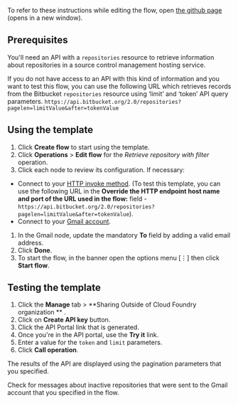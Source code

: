 To refer to these instructions while editing the flow, open [the github page](https://github.com/ot4i/app-connect-templates/blob/master/resources/markdown/API%20to%20retrieve%20source%20code%20repository%20details%20and%20send%20an%20email%20about%20inactive%20repositories_instructions.md) (opens in a new window).

## Prerequisites

You'll need an API with a `repositories` resource to retrieve information about repositories in a source control management hosting service.

If you do not have access to an API with this kind of information and you want to test this flow, you can use the following URL which retrieves records from the Bitbucket `repositories` resource using ‘limit’ and ‘token’ API query parameters. `https://api.bitbucket.org/2.0/repositories?pagelen=limitValue&after=tokenValue`

## Using the template

1. Click **Create flow** to start using the template.
1. Click **Operations** &gt; **Edit flow** for the _Retrieve repository with filter_ operation.
1. Click each node to review its configuration. If necessary:
 - Connect to your [HTTP invoke method](https://developer.ibm.com/integration/docs/app-connect/how-to-guides-for-apps/use-ibm-app-connect-http/). (To test this template, you can use the following URL in the **Override the HTTP endpoint host name and port of the URL used in the flow:** field - `https://api.bitbucket.org/2.0/repositories?pagelen=limitValue&after=tokenValue`).
 - Connect to your [Gmail account](https://developer.ibm.com/integration/docs/app-connect/how-to-guides-for-apps/use-ibm-app-connect-gmail/).
1. In the Gmail node, update the mandatory **To** field by adding a valid email address.
1. Click **Done**.
1. To start the flow, in the banner open the options menu [&#8942;] then click **Start flow**.

## Testing the template

1. Click the **Manage** tab &gt; **Sharing Outside of Cloud Foundry organization
** .
1. Click on **Create API key** button.
1. Click the API Portal link that is generated.
1. Once you're in the API portal, use the **Try it** link.
1. Enter a value for the `token` and `limit` parameters.
1. Click **Call operation**.

The results of the API are displayed using the pagination parameters that you specified.

Check for messages about inactive repositories that were sent to the Gmail account that you specified in the flow.

